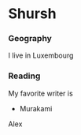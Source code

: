 # Shursh

### Geography

I live in Luxembourg

### Reading

My favorite writer is

- Murakami



Alex
